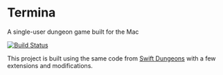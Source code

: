 # Termina
A single-user dungeon game built for the Mac

[![Build Status](https://img.shields.io/travis/com/alicerunsonfedora/termina.svg?longCache=true&style=flat-square)](https://travis-ci.com/alicerunsonfedora/termina)

This project is built using the same code from [Swift Dungeons](https://github.com/alicerunsonfedora/swiftmud) with a few extensions and modifications.
